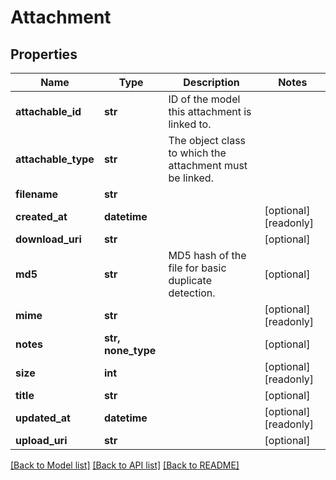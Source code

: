 # Attachment


## Properties
Name | Type | Description | Notes
------------ | ------------- | ------------- | -------------
**attachable_id** | **str** | ID of the model this attachment is linked to. | 
**attachable_type** | **str** | The object class to which the attachment must be linked. | 
**filename** | **str** |  | 
**created_at** | **datetime** |  | [optional] [readonly] 
**download_uri** | **str** |  | [optional] 
**md5** | **str** | MD5 hash of the file for basic duplicate detection. | [optional] 
**mime** | **str** |  | [optional] [readonly] 
**notes** | **str, none_type** |  | [optional] 
**size** | **int** |  | [optional] [readonly] 
**title** | **str** |  | [optional] 
**updated_at** | **datetime** |  | [optional] [readonly] 
**upload_uri** | **str** |  | [optional] 

[[Back to Model list]](../README.md#documentation-for-models) [[Back to API list]](../README.md#documentation-for-api-endpoints) [[Back to README]](../README.md)


